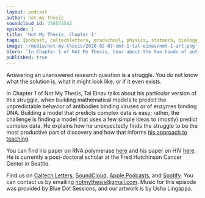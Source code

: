 ```yaml
---
layout: podcast
author: not-my-thesis
soundcloud_id: 756572542
episode: 1
title: 'Not My Thesis, Chapter 1'
tags: [podcast, caltechletters, gradschool, physics, statmech, biology, geneexpression, research, teaching, dragons]
image: '/media/not-my-thesis/2020-02-07-nmt-1-tal-einav/nmt-1-art.png'
blurb: 'In Chapter 1 of Not My Thesis, hear about the two hands of antibodies, how to keep your students from throwing markers against the wall, and whether struggle is a productive part of scientific research'
published: true
---
```


Answering an unanswered research question is a struggle. You do not know what the solution is, what it might look like, or if it even exists.

In Chapter 1 of Not My Thesis, Tal Einav talks about his particular version of this struggle, when building mathematical models to predict the unpredictable behavior of antibodies binding viruses or of enzymes binding DNA. Building a model that predicts complex data is easy; rather, the challenge is finding a model that uses a few simple ideas to (mostly) predict complex data. He explains how he unexpectedly finds the struggle to be the most productive part of discovery and how that informs <a href="https://magazine.caltech.edu/post/socaltech-tal-einav" target="_blank">his approach to teaching</a>.

You can find his paper on RNA polymerase <a href="https://www.pnas.org/content/116/27/13340.short" target="_blank">here</a> and his paper on HIV <a href="https://www.sciencedirect.com/science/article/pii/S2405471219303151" target="_blank">here</a>. He is currently a post-doctoral scholar at the Fred Hutchinson Cancer Center in Seattle.

Find us on <a href="https://caltechletters.org/podcasts/" target="_blank">Caltech Letters</a>, <a href="https://soundcloud.com/caltechletters" target="_blank">SoundCloud</a>, <a href="https://podcasts.apple.com/us/podcast/caltech-letters/id1490801437" target="_blank">Apple Podcasts</a>, and <a href="https://open.spotify.com/show/3yofTYbe1OWjzUAYHKPdzv" target="_blank">Spotify</a>. You can contact us by emailing [notmythesis@gmail.com](mailto:notmythesis@gmail.com). Music for this episode was provided by Blue Dot Sessions, and our artwork is by Usha Lingappa.

